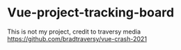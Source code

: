 # Vue-project-tracking-board

This is not my project, credit to traversy media https://github.com/bradtraversy/vue-crash-2021
